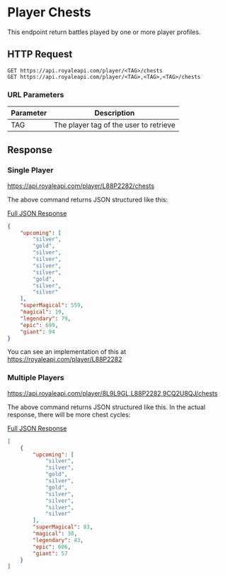 # Player Chests

This endpoint return battles played by one or more player profiles.

## HTTP Request

`GET https://api.royaleapi.com/player/<TAG>/chests`    
`GET https://api.royaleapi.com/player/<TAG>,<TAG>,<TAG>/chests`

### URL Parameters

Parameter | Description
--- | ---
TAG | The player tag of the user to retrieve

## Response

### Single Player
https://api.royaleapi.com/player/L88P2282/chests

The above command returns JSON structured like this:

<a href="/json/player_chests_8L9L9GL.json">Full JSON Response</a>

```json
{
    "upcoming": [
        "silver",
        "gold",
        "silver",
        "silver",
        "silver",
        "silver",
        "gold",
        "silver",
        "silver"
    ],
    "superMagical": 559,
    "magical": 19,
    "legendary": 79,
    "epic": 699,
    "giant": 94
}
```
You can see an implementation of this at https://royaleapi.com/player/L88P2282

### Multiple Players
https://api.royaleapi.com/player/8L9L9GL,L88P2282,9CQ2U8QJ/chests

The above command returns JSON structured like this. In the actual response, there will be more chest cycles:

<a href="/json/player_chests_8L9L9GL,L88P2282,9CQ2U8QJ.json">Full JSON Response</a>

```json
[
    {
        "upcoming": [
            "silver",
            "silver",
            "gold",
            "silver",
            "gold",
            "silver",
            "silver",
            "silver",
            "silver"
        ],
        "superMagical": 83,
        "magical": 30,
        "legendary": 43,
        "epic": 606,
        "giant": 57
    }
]
```